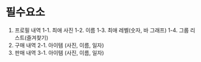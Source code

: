 # 필수요소

1. 프로필 내역
   1-1. 최애 사진
   1-2. 이름
   1-3. 최애 레벨(숫자, 바 그래프)
   1-4. 그룹 리스트(즐겨찾기)
2. 구매 내역
   2-1. 아이템 (사진, 이름, 일자)
3. 판매 내역
   3-1. 아이템 (사진, 이름, 일자)
